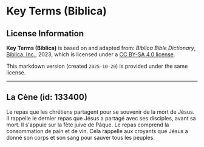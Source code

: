 # Key Terms (Biblica)

## License Information

**Key Terms (Biblica)** is based on and adapted from: _Biblica Bible Dictionary_, [Biblica, Inc.](https://www.biblica.com/), 2023, which is licensed under a [CC BY-SA 4.0 license](https://creativecommons.org/licenses/by-sa/4.0/legalcode.en).

This markdown version (created `2025-10-20`) is provided under the same license.



--------------------------------

## La Cène (id: 133400)

Le repas que les chrétiens partagent pour se souvenir de la mort de Jésus. Il rappelle le dernier repas que Jésus a partagé avec ses disciples, avant sa mort. Il s'appuie sur la fête juive de Pâque. Le repas comprend la consommation de pain et de vin. Cela rappelle aux croyants que Jésus a donné son corps et son sang pour sauver tous les peuples.


